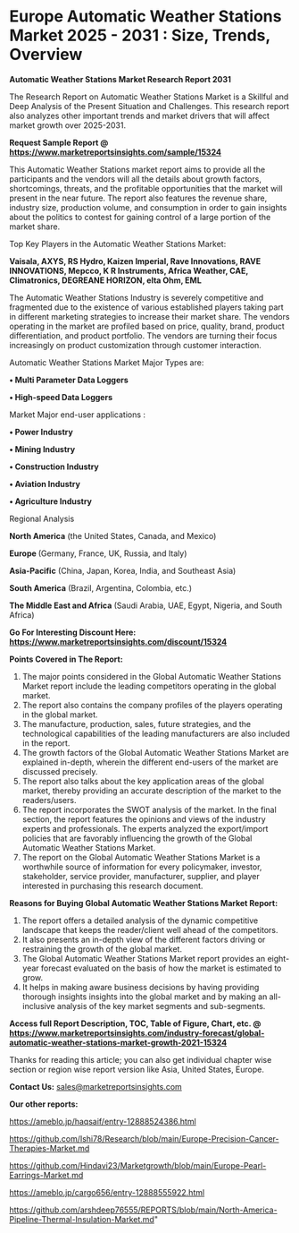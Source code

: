  # Europe Automatic Weather Stations Market 2025 - 2031 : Size, Trends, Overview

<strong>Automatic Weather Stations Market Research Report 2031</strong>

The Research Report on Automatic Weather Stations Market is a Skillful and Deep Analysis of the Present Situation and Challenges. This research report also analyzes other important trends and market drivers that will affect market growth over 2025-2031.

<strong>Request Sample Report @ <a href=https://www.marketreportsinsights.com/sample/15324>https://www.marketreportsinsights.com/sample/15324</a></strong>

This Automatic Weather Stations market report aims to provide all the participants and the vendors will all the details about growth factors, shortcomings, threats, and the profitable opportunities that the market will present in the near future. The report also features the revenue share, industry size, production volume, and consumption in order to gain insights about the politics to contest for gaining control of a large portion of the market share.

Top Key Players in the Automatic Weather Stations Market:

<strong>Vaisala, AXYS, RS Hydro, Kaizen Imperial, Rave Innovations, RAVE INNOVATIONS, Mepcco, K R Instruments, Africa Weather, CAE, Climatronics, DEGREANE HORIZON, elta Ohm, EML</strong>

The Automatic Weather Stations Industry is severely competitive and fragmented due to the existence of various established players taking part in different marketing strategies to increase their market share. The vendors operating in the market are profiled based on price, quality, brand, product differentiation, and product portfolio. The vendors are turning their focus increasingly on product customization through customer interaction.

Automatic Weather Stations Market Major Types are:

<strong>• Multi Parameter Data Loggers

• High-speed Data Loggers</strong>

Market Major end-user applications :

<strong>• Power Industry

• Mining Industry

• Construction Industry

• Aviation Industry

• Agriculture Industry</strong>

Regional Analysis

</u><strong><b>North America</b></strong> (the United States, Canada, and Mexico)

<strong><b>Europe </b></strong>(Germany, France, UK, Russia, and Italy)

<strong><b>Asia-Pacific</b></strong> (China, Japan, Korea, India, and Southeast Asia)

<strong><b>South America</b></strong> (Brazil, Argentina, Colombia, etc.)

<strong><b>The Middle East and Africa</b></strong> (Saudi Arabia, UAE, Egypt, Nigeria, and South Africa)

<strong>Go For Interesting Discount Here: <a href=https://www.marketreportsinsights.com/discount/15324>https://www.marketreportsinsights.com/discount/15324</a></strong>

<strong>Points Covered in The Report:</strong>
<ol>
  <li>The major points considered in the Global Automatic Weather Stations Market report include the leading competitors operating in the global market.</li>
  <li>The report also contains the company profiles of the players operating in the global market.</li>
  <li>The manufacture, production, sales, future strategies, and the technological capabilities of the leading manufacturers are also included in the report.</li>
  <li>The growth factors of the Global Automatic Weather Stations Market are explained in-depth, wherein the different end-users of the market are discussed precisely.</li>
  <li>The report also talks about the key application areas of the global market, thereby providing an accurate description of the market to the readers/users.</li>
  <li>The report incorporates the SWOT analysis of the market. In the final section, the report features the opinions and views of the industry experts and professionals. The experts analyzed the export/import policies that are favorably influencing the growth of the Global Automatic Weather Stations Market.</li>
  <li>The report on the Global Automatic Weather Stations Market is a worthwhile source of information for every policymaker, investor, stakeholder, service provider, manufacturer, supplier, and player interested in purchasing this research document.</li>
</ol>
<strong>Reasons for Buying Global Automatic Weather Stations Market Report:</strong>

<ol>
  <li>The report offers a detailed analysis of the dynamic competitive landscape that keeps the reader/client well ahead of the competitors.</li>
  <li>It also presents an in-depth view of the different factors driving or restraining the growth of the global market.</li>
  <li>The Global Automatic Weather Stations Market report provides an eight-year forecast evaluated on the basis of how the market is estimated to grow.</li>
  <li>It helps in making aware business decisions by having providing thorough insights insights into the global market and by making an all-inclusive analysis of the key market segments and sub-segments.</li>
</ol>
<strong>Access full Report Description, TOC, Table of Figure, Chart, etc. @ <a href=https://www.marketreportsinsights.com/industry-forecast/global-automatic-weather-stations-market-growth-2021-15324>https://www.marketreportsinsights.com/industry-forecast/global-automatic-weather-stations-market-growth-2021-15324</a></strong>


Thanks for reading this article; you can also get individual chapter wise section or region wise report version like Asia, United States, Europe.

<strong>Contact Us:</strong>
sales@marketreportsinsights.com

<strong>Our other reports:</strong>

<a href=https://ameblo.jp/haqsaif/entry-12888524386.html>https://ameblo.jp/haqsaif/entry-12888524386.html</a>

<a href=https://github.com/Ishi78/Research/blob/main/Europe-Precision-Cancer-Therapies-Market.md>https://github.com/Ishi78/Research/blob/main/Europe-Precision-Cancer-Therapies-Market.md</a>

<a href=https://github.com/Hindavi23/Marketgrowth/blob/main/Europe-Pearl-Earrings-Market.md>https://github.com/Hindavi23/Marketgrowth/blob/main/Europe-Pearl-Earrings-Market.md</a>

<a href=https://ameblo.jp/cargo656/entry-12888555922.html>https://ameblo.jp/cargo656/entry-12888555922.html</a>

<a href=https://github.com/arshdeep76555/REPORTS/blob/main/North-America-Pipeline-Thermal-Insulation-Market.md>https://github.com/arshdeep76555/REPORTS/blob/main/North-America-Pipeline-Thermal-Insulation-Market.md</a>"
